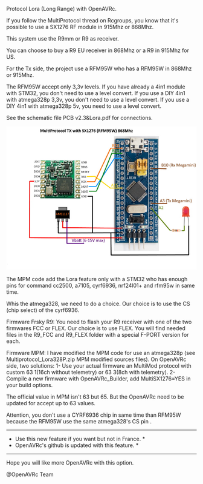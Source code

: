 Protocol Lora (Long Range) with OpenAVRc.

If you follow the MultiProtocol thread on Rcgroups, you know that it's possible to use a SX1276 RF module in 915Mhz or 868Mhz.

This system use the R9mm or R9 as receiver.

You can choose to buy a R9 EU receiver in 868Mhz or a R9 in 915Mhz for US.

For the Tx side, the project use a RFM95W who has a RFM95W in 868Mhz or 915Mhz.

The RFM95W accept only 3,3v levels.
If you have already a 4in1 module with STM32, you don't need to use a level convert.
If you use a DIY 4in1 with atmega328p 3,3v, you don't need to use a level convert.
If you use a DIY 4in1 with atmega328p 5v, you need to use a level convert.

See the schematic file PCB v2.3&Lora.pdf for connections.

![PCB v2.3&Lora.pdf](https://github.com/Ingwie/OpenAVRc_Hw/blob/V3/Lora/MPM_FrskyR9_stm32.jpg)

The MPM code add the Lora feature only with a STM32 who has enough pins for command cc2500, a7105, cyrf6936, nrf24l01+ and rfm95w in same time.

Whis the atmega328, we need to do a choice. Our choice is to use the CS (chip select) of the cyrf6936.

Firmware Frsky R9:
You need to flash your R9 receiver with one of the two firmwares FCC or FLEX.
Our choice is to use FLEX.
You will find needed files in the R9_FCC and R9_FLEX folder with a special F-PORT version for each. 

Firmware MPM:
I have modified the MPM code for use an atmega328p (see Multiprotocol_Lora328P.zip MPM modified sources files).
On OpenAVRc side, two solutions:
1- Use your actual firmware an MultiMod protocol with custom 63 1(16ch without telemetry) or 63 3(8ch with telemetry).
2- Compile a new firmware with OpenAVRc_Builder, add MultiSX1276=YES in your build options.

The official value in MPM isn't 63 but 65. But the OpenAVRc need to be updated for accept up to 63 values.

Attention, you don't use a CYRF6936 chip in same time than RFM95W because the RFM95W use the same atmega328's CS pin .

**************************************************************************************************************
* Use this new feature if you want but not in France.                                                        *
* OpenAVRc's github is updated with this feature.                                                            *
**************************************************************************************************************

Hope you will like more OpenAVRc with this option.

@OpenAVRc Team